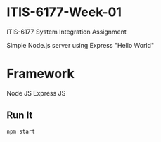 # ITIS-6177-Week-01
ITIS-6177 System Integration Assignment

Simple Node.js server using Express "Hello World"

# Framework 
Node JS
Express JS

## Run It

`npm start`